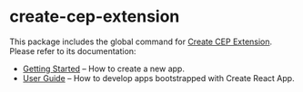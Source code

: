 # create-cep-extension

This package includes the global command for [Create CEP Extension](https://github.com/fusepilot/create-cep-extension).<br>
Please refer to its documentation:

* [Getting Started](https://github.com/facebookincubator/create-react-app/blob/master/README.md#getting-started) – How to create a new app.
* [User Guide](https://github.com/facebookincubator/create-react-app/blob/master/packages/create-cep-extension-scripts/template/README.md) – How to develop apps bootstrapped with Create React App.
